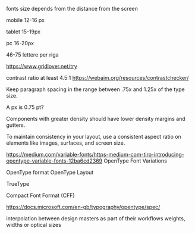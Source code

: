 fonts size depends from the distance from the screen

mobile
12-16 px

tablet
15-19px

pc
16-20px

46-75 lettere per riga



https://www.gridlover.net/try

contrast ratio at least 4.5:1
https://webaim.org/resources/contrastchecker/


Keep paragraph spacing in the range between .75x and 1.25x of the type size.

A px is 0.75 pt?


Components with greater density should have lower density margins and gutters.

To maintain consistency in your layout, use a consistent aspect ratio on elements like images, surfaces, and screen size.

https://medium.com/variable-fonts/https-medium-com-tiro-introducing-opentype-variable-fonts-12ba6cd2369
OpenType Font Variations

OpenType format
OpenType Layout

TrueType

Compact Font Format (CFF)


https://docs.microsoft.com/en-gb/typography/opentype/spec/


interpolation between design masters as part of their workflows
weights, widths or optical sizes
